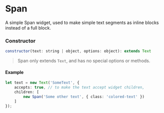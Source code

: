 # Span

A simple Span widget, used to make simple text segments as inline blocks instead of a full block.

### Constructor

```javascript
constructor(text: string | object, options: object): extends Text
``` 

> Span only extends `Text`, and has no special options or methods.

#### Example
```ts
let text = new Text('SomeText', {
	accepts: true, // to make the text accept widget children,
	children: [
		new Span('Some other text', { class: 'colored-text' })
	]
});
```
